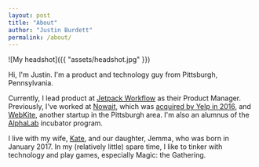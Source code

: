 ```yaml
---
layout: post
title: "About"
author: "Justin Burdett"
permalink: /about/
---
```


![My headshot]({{ "assets/headshot.jpg" }})

Hi, I'm Justin. I'm a product and technology guy from Pittsburgh, Pennsylvania.

Currently, I lead product at [Jetpack Workflow](http://www.jetpackworkflow.com) as their Product Manager. Previously, I've worked at [Nowait](http://www.nowait.com), which was [acquired by Yelp in 2016](https://techcrunch.com/2017/03/01/yelp-picks-up-restaurant-waitlist-app-nowait-for-40-million/), and [WebKite](http://www.webkite.com), another startup in the Pittsburgh area. I'm also an alumnus of the [AlphaLab](http://www.alphalab.org) incubator program.

I live with my wife, [Kate](http://www.katiepunkin.com), and our daughter, Jemma, who was born in January 2017. In my (relatively little) spare time, I like to tinker with technology and play games, especially Magic: the Gathering.
